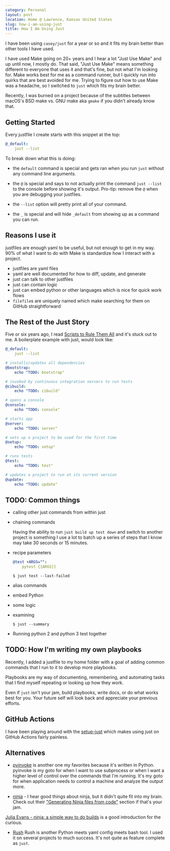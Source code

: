 ```yaml
---
category: Personal
layout: post
location: Home @ Lawrence, Kansas United States
slug: how-i-am-using-just
title: How I Am Using Just
---
```


I have been using `casey/just` for a year or so and it fits my brain better than other tools I have used.

I have used Make going on 20+ years and I hear a lot "Just Use Make" and up until now, I mostly do.
That said, "Just Use Make" means something different to everyone that uses it and that's fine, but not what I'm looking for.
Make works best for me as a command runner, but I quickly run into quirks that are best avoided for me.
Trying to figure out how to use Make was a headache, so I switched to `just` which fits my brain better.

Recently, I was burned on a project because of the subtitles between macOS's BSD make vs. GNU make aka `gmake` if you didn't already know that.

## Getting Started

Every justfile I create starts with this snippet at the top:

```yaml
@_default:
    just --list
```

To break down what this is doing:

- the `default` command is special and gets ran when you run `just` without any command line arguments.

- the `@` is special and says to not actually print the command `just --list` to the console before showing it's output.
Pro-tip: remove the `@` when you are debugging your justfiles.

- the `--list` option will pretty print all of your command.

- the `_` is special and will hide `_default` from showing up as a command you can run.

## Reasons I use it

justfiles are enough yaml to be useful, but not enough to get in my way.
90% of what I want to do with Make is standardize how I interact with a project.

- justfiles are yaml files
- yaml are well documented for how to diff, update, and generate
- just can talk to other justfiles
- just can contain logic
- just can embed python or other languages which is nice for quick work flows
- `filefile`s are uniquely named which make searching for them on GitHub straightforward

## The Rest of the Just Story

Five or six years ago, I read [Scripts to Rule Them All][] and it's stuck out to me. A boilerplate example with just, would look like:

```yaml
@_default:
    just --list

# installs/updates all dependencies
@bootstrap:
    echo "TODO: bootstrap"

# invoked by continuous integration servers to run tests
@cibuild:
    echo "TODO: cibuild"

# opens a console
@console:
    echo "TODO: console"

# starts app
@server:
    echo "TODO: server"

# sets up a project to be used for the first time
@setup:
    echo "TODO: setup"

# runs tests
@test:
    echo "TODO: test"

# updates a project to run at its current version
@update:
    echo "TODO: update"
```

## TODO: Common things

- calling other just commands from within just

- chaining commands

    Having the ability to run `just build up test down` and switch to another project is something I use a lot to batch up a series of steps that I know may take 30 seconds or 15 minutes.

- recipe parameters

    ```yaml
    @test +ARGS="":
        pytest {{ARGS}}
    ```

    ```shell
    $ just test --last-failed
    ```

- alias commands

- embed Python

- some logic

- examining

    ```shell
    $ just --summary
    ```

- Running python 2 and python 3 test together

## TODO: How I'm writing my own playbooks

Recently, I added a justfile to my home folder with a goal of adding common commands that I run to it to develop more playbooks.

Playbooks are my way of documenting, remembering, and automating tasks that I find myself repeating or looking up how they work.

Even if `just` isn't your jam, build playbooks, write docs, or do what works best for you. Your future self will look back and appreciate your previous efforts.

## GitHub Actions

I have been playing around with the [setup-just][extractions/setup-just] which makes using just on GitHub Actions fairly painless.

## Alternatives

- [pyinvoke][pyinvoke/invoke] is another one my favorites because it's written in Python. pyinvoke is my goto for when I want to use subprocess or when I want a higher level of control over the commands that I'm running.
It's my goto for when application needs to control a machine and analyze the output more.

- [ninja][ninja-build/ninja] - I hear good things about ninja, but it didn't quite fit into my brain.
Check out their ["Generating Ninja files from code"](https://ninja-build.org/manual.html#_generating_ninja_files_from_code) section if that's your jam.

[Julia Evans - ninja: a simple way to do builds][julia-evans-on-ninja] is a good introduction for the curious.

- [Rush][rednafi/rush] Rush is another Python meets yaml config meets bash tool.
I used it on several projects to much success.
It's not quite as feature complete as `just`.


[casey/just]: https://github.com/casey/just
[extractions/setup-just]: https://github.com/extractions/setup-just
[julia-evans-on-ninja]: https://jvns.ca/blog/2020/10/26/ninja--a-simple-way-to-do-builds/
[ninja-build/ninja]: https://github.com/ninja-build/ninja
[pyinvoke/invoke]: https://github.com/pyinvoke/invoke
[rednafi/rush]: https://github.com/rednafi/rush
[Scripts to Rule Them All]: https://github.blog/2015-06-30-scripts-to-rule-them-all/
